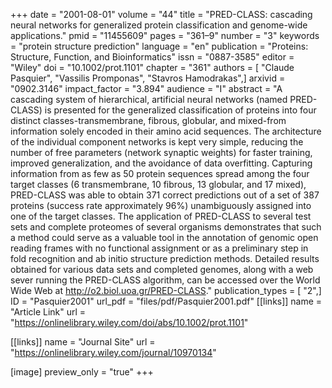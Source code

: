 +++
date = "2001-08-01"
volume = "44"
title = "PRED-CLASS: cascading neural networks for generalized protein classification and genome-wide applications."
pmid = "11455609"
pages = "361–9"
number = "3"
keywords = "protein structure prediction"
language = "en"
publication = "Proteins: Structure, Function, and Bioinformatics"
issn = "0887-3585"
editor = "Wiley"
doi = "10.1002/prot.1101"
chapter = "361"
authors = [ "Claude Pasquier", "Vassilis Promponas", "Stavros Hamodrakas",]
arxivid = "0902.3146"
impact_factor = "3.894"
audience = "I"
abstract = "A cascading system of hierarchical, artificial neural networks (named PRED-CLASS) is presented for the generalized classification of proteins into four distinct classes-transmembrane, fibrous, globular, and mixed-from information solely encoded in their amino acid sequences. The architecture of the individual component networks is kept very simple, reducing the number of free parameters (network synaptic weights) for faster training, improved generalization, and the avoidance of data overfitting. Capturing information from as few as 50 protein sequences spread among the four target classes (6 transmembrane, 10 fibrous, 13 globular, and 17 mixed), PRED-CLASS was able to obtain 371 correct predictions out of a set of 387 proteins (success rate approximately 96%) unambiguously assigned into one of the target classes. The application of PRED-CLASS to several test sets and complete proteomes of several organisms demonstrates that such a method could serve as a valuable tool in the annotation of genomic open reading frames with no functional assignment or as a preliminary step in fold recognition and ab initio structure prediction methods. Detailed results obtained for various data sets and completed genomes, along with a web sever running the PRED-CLASS algorithm, can be accessed over the World Wide Web at http://o2.biol.uoa.gr/PRED-CLASS."
publication_types = [ "2",]
ID = "Pasquier2001"
url_pdf = "files/pdf/Pasquier2001.pdf"
[[links]]
name = "Article Link"
url = "https://onlinelibrary.wiley.com/doi/abs/10.1002/prot.1101"

[[links]]
name = "Journal Site"
url = "https://onlinelibrary.wiley.com/journal/10970134"

[image]
preview_only = "true"
+++
